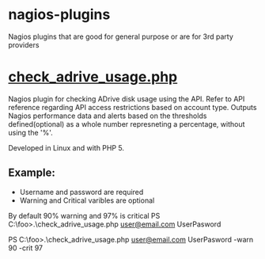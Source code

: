# nagios-plugins
Nagios plugins that are good for general purpose or are for 3rd party providers

# [check_adrive_usage.php](check_adrive_usage.php)
Nagios plugin for checking ADrive disk usage using the API.  Refer to API reference regarding API access restrictions based on account type. Outputs Nagios performance data and alerts based on the thresholds defined(optional) as a whole number represneting a percentage,  without using the '%'. 

Developed in Linux and with PHP 5.

## Example:
* Username and password are required
* Warning and Critical varibles are optional 

By default 90% warning and 97% is critical
PS C:\foo>.\check_adrive_usage.php  user@email.com UserPasword

PS C:\foo>.\check_adrive_usage.php  user@email.com UserPasword -warn 90 -crit 97
